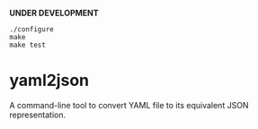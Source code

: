**UNDER DEVELOPMENT**

    ./configure
    make
    make test

# yaml2json
A command-line tool to convert YAML file to its equivalent JSON representation.


